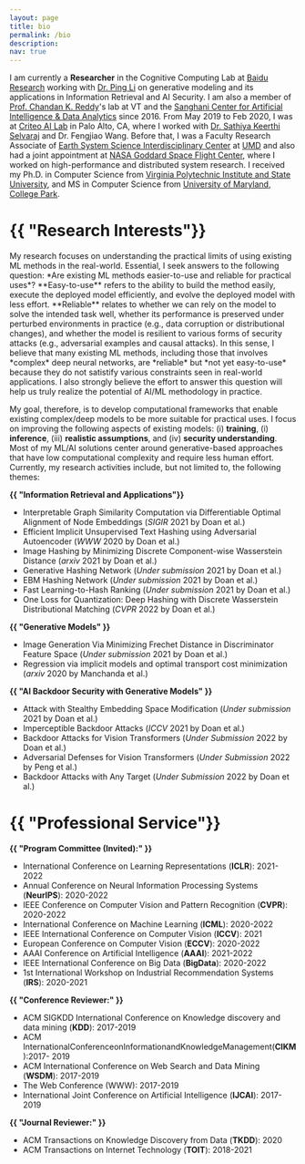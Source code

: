 ```yaml
---
layout: page
title: bio
permalink: /bio
description:
nav: true
---
```


I am currently a **Researcher** in the Cognitive Computing Lab at [Baidu Research](http://research.baidu.com/) working with [Dr. Ping Li](http://research.baidu.com/People/index-view?id=111) on generative modeling and its applications in Information Retrieval and AI Security. I am also a member of [Prof. Chandan K. Reddy](https://people.cs.vt.edu/reddy)'s lab at VT and the [Sanghani Center for Artificial Intelligence & Data Analytics](https://sanghani.cs.vt.edu/) since 2016. From May 2019 to Feb 2020, I was at [Criteo AI Lab](https://ailab.criteo.com/) in Palo Alto, CA, where I worked with [Dr. Sathiya Keerthi Selvaraj](http://www.keerthis.com/) and Dr. Fengjiao Wang. Before that, I was a Faculty Research Associate of [Earth System Science Interdisciplinary Center](http://essic.umd.edu/) at [UMD](https://www.umd.edu/) and also had a joint appointment at [NASA Goddard Space Flight Center](https://www.nasa.gov/goddard), where I worked on high-performance and distributed system research. I received my Ph.D. in Computer Science from [Virginia Polytechnic Institute and State University](cs.vt.edu), and MS in Computer Science from [University of Maryland, College Park](cs.umd.edu).

<h1 class="post-title">{{ "Research Interests"}}</h1><a name="research_interests"></a>
My research focuses on understanding the practical limits of using existing ML methods in the real-world. Essential, I seek answers to the following question: *Are existing ML methods easier-to-use and reliable for practical uses*? **Easy-to-use** refers to the ability to build the method easily, execute the deployed model efficiently, and evolve the deployed model with less effort. **Reliable** relates to whether we can rely on the model to solve the intended task well, whether its performance is preserved under perturbed environments in practice (e.g., data corruption or distributional changes), and whether the model is resilient to various forms of security attacks (e.g., adversarial examples and causal attacks). In this sense, I believe that many existing ML methods, including those that involves *complex* deep neural networks, are *reliable* but *not yet easy-to-use* because they do not satistify various constraints seen in real-world applications. I also strongly believe the effort to answer this question will help us truly realize the potential of AI/ML methodology in practice.  

My goal, therefore, is to develop computational frameworks that enable existing complex/deep models to be more suitable for practical uses. I focus on improving the following aspects of existing models: (i) **training**, (i) **inference**, (iii) **realistic assumptions**, and (iv) **security understanding**. Most of my ML/AI solutions center around generative-based approaches that have low computational complexity and require less human effort. Currently, my research activities include, but not limited to, the following themes:

<b>{{ "Information Retrieval and Applications"}}</b>

* Interpretable Graph Similarity Computation via Differentiable Optimal Alignment of Node Embeddings (*SIGIR* 2021 by Doan et al.)
* Efficient Implicit Unsupervised Text Hashing using Adversarial Autoencoder (*WWW* 2020 by Doan et al.)
* Image Hashing by Minimizing Discrete Component-wise Wasserstein Distance (*arxiv* 2021 by Doan et al.)
* Generative Hashing Network (*Under submission* 2021 by Doan et al.)
* EBM Hashing Network (*Under submission* 2021 by Doan et al.)
* Fast Learning-to-Hash Ranking  (*Under submission* 2021 by Doan et al.)
* One Loss for Quantization: Deep Hashing with Discrete Wasserstein Distributional Matching  (*CVPR* 2022 by Doan et al.)

<b>{{ "Generative Models" }}</b>

* Image Generation Via Minimizing Frechet Distance in Discriminator Feature Space (*Under submission* 2021 by Doan et al.)
* Regression via implicit models and optimal transport cost minimization (*arxiv* 2020 by Manchanda et al.)

<b>{{ "AI Backdoor Security with Generative Models" }}</b>

* Attack with Stealthy Embedding Space Modification (*Under submission* 2021 by Doan et al.)
* Imperceptible Backdoor Attacks (*ICCV* 2021 by Doan et al.)
* Backdoor Attacks for Vision Transformers   (*Under Submission* 2022 by Doan et al.)
* Adversarial Defenses for Vision Transformers   (*Under Submission* 2022 by Peng et al.)
* Backdoor Attacks with Any Target (*Under Submission* 2022 by Doan et al.)

<h1 class="post-title">{{ "Professional Service"}}</h1><a name="services"></a>

<b>{{ "Program Committee (Invited):" }}</b>

* International Conference on Learning Representations (**ICLR**): 2021-2022
* Annual Conference on Neural Information Processing Systems (**NeurIPS**): 2020-2022
* IEEE Conference on Computer Vision and Pattern Recognition (**CVPR**): 2020-2022
* International Conference on Machine Learning (**ICML**): 2020-2022
* IEEE International Conference on Computer Vision (**ICCV**): 2021
* European Conference on Computer Vision (**ECCV**): 2020-2022
* AAAI Conference on Artificial Intelligence (**AAAI**): 2021-2022
* IEEE International Conference on Big Data (**BigData**): 2020-2022
* 1st International Workshop on Industrial Recommendation Systems (**IRS**): 2020-2021

<b>{{ "Conference Reviewer:" }}</b>

* ACM SIGKDD International Conference on Knowledge discovery and data mining (**KDD**): 2017-2019
* ACM InternationalConferenceonInformationandKnowledgeManagement(**CIKM**):2017- 2019
* ACM International Conference on Web Search and Data Mining (**WSDM**): 2017-2019
* The Web Conference (WWW): 2017-2019
* International Joint Conference on Artificial Intelligence (**IJCAI**): 2017-2019

<b>{{ "Journal Reviewer:" }}</b>

* ACM Transactions on Knowledge Discovery from Data (**TKDD**): 2020
* ACM Transactions on Internet Technology (**TOIT**): 2018-2021

